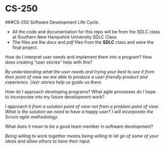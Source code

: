 # CS-250
###CS-250 Software Development Life Cycle.

* All the code and documentation for this repo will be from the SDLC class at Southern New Hampshire University SDLC Class.
* The files are the *docx* and *pdf* files from the **SDLC** class and were the final project.

How do I interpret user needs and implement them into a program? How does creating “user stories” help with this?

_By understanding what the user needs and trying your best to see it from their point of view we are able to produce a user-friendly product and experience. User stories help us guide us there._

How do I approach developing programs? What agile processes do I hope to incorporate into my future development work? 

_I approach it from a solution point of view not from a problem point of view. What is the solution we need to have a happy user? I will incorporate the Scrum agile methodology._

What does it mean to be a good team member in software development?

_Being willing to work together means being willing to let go of some of your ideas and allow others to have their input._

